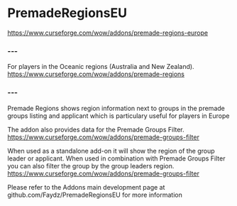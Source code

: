 # PremadeRegionsEU

https://www.curseforge.com/wow/addons/premade-regions-europe


### ---

For players in the Oceanic regions (Australia and New Zealand). https://www.curseforge.com/wow/addons/premade-regions

### ---

 

Premade Regions shows region information next to groups in the premade groups listing and applicant which is particulary useful for players in Europe

The addon also provides data for the Premade Groups Filter. https://www.curseforge.com/wow/addons/premade-groups-filter

 

When used as a standalone add-on it will show the region of the group leader or applicant. When used in combination with Premade Groups Filter you can also filter the group by the group leaders region.
https://www.curseforge.com/wow/addons/premade-groups-filter
 

 Please refer to the Addons main development page at github.com/Faydz/PremadeRegionsEU for more information
